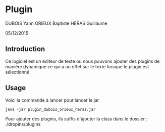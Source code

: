 # Plugin

DUBOIS Yann
ORIEUX Baptiste
HERAS Guillaume

05/12/2015

## Introduction

Ce logiciel est un éditeur de texte où nous pouvons ajouter des plugins de manière dynamique
ce qui a un effet sur le texte lorsque le plugin est sélectionné

## Usage

Voici la commande à lancer pour lancer le jar

`java -jar plugin_dubois_orieux_heras.jar`

Pour ajouter des plugins, ils suffis d'ajouter la class dans le dossier : ./dropins/plugins